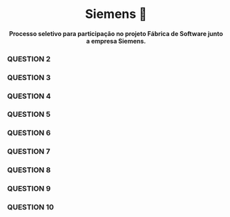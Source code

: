 <h1 align="center"> Siemens 🚀 </h1>
 
<h4 align="center"> Processo seletivo para participação no projeto Fábrica de Software junto a empresa Siemens. </h4>


<h3>QUESTION 2</h3>

<h3>QUESTION 3</h3>

<h3>QUESTION 4</h3>

<h3>QUESTION 5</h3>

<h3>QUESTION 6</h3>

<h3>QUESTION 7</h3>

<h3>QUESTION 8</h3>

<h3>QUESTION 9</h3>

<h3>QUESTION 10</h3>




